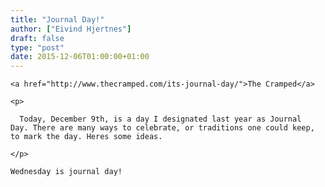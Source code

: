 ```yaml
---
title: "Journal Day!"
author: ["Eivind Hjertnes"]
draft: false
type: "post"
date: 2015-12-06T01:00:00+01:00
---
```


<div class="HTML">
  <div></div>

<p>

</div>

```text
<a href="http://www.thecramped.com/its-journal-day/">The Cramped</a>
```

<div class="HTML">
  <div></div>

</p>

</div>

<div class="HTML">
  <div></div>

<blockquote>

</div>

```text
<p>

  Today, December 9th, is a day I designated last year as Journal Day. There are many ways to celebrate, or traditions one could keep, to mark the day. Heres some ideas.

</p>
```

<div class="HTML">
  <div></div>

</blockquote>

</div>

<div class="HTML">
  <div></div>

<p>

</div>

```text
Wednesday is journal day!
```

<div class="HTML">
  <div></div>

</p>

</div>
